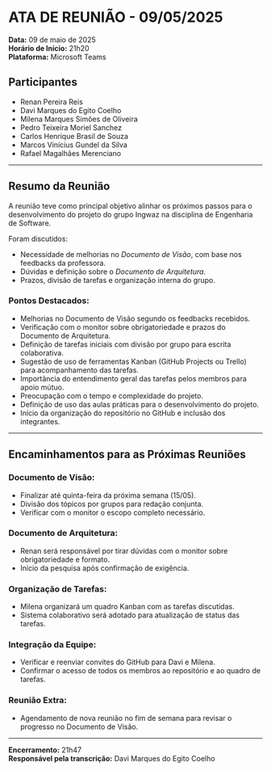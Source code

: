 # ATA DE REUNIÃO - 09/05/2025

**Data:** 09 de maio de 2025  
**Horário de Início:** 21h20  
**Plataforma:** Microsoft Teams 

## Participantes

- Renan Pereira Reis  
- Davi Marques do Egito Coelho  
- Milena Marques Simões de Oliveira  
- Pedro Teixeira Moriel Sanchez  
- Carlos Henrique Brasil de Souza  
- Marcos Vinícius Gundel da Silva  
- Rafael Magalhães Merenciano  

---

## Resumo da Reunião

A reunião teve como principal objetivo alinhar os próximos passos para o desenvolvimento do projeto do grupo Ingwaz na disciplina de Engenharia de Software. 

Foram discutidos:

- Necessidade de melhorias no *Documento de Visão*, com base nos feedbacks da professora.  
- Dúvidas e definição sobre o *Documento de Arquitetura*.  
- Prazos, divisão de tarefas e organização interna do grupo.  

### Pontos Destacados:

- Melhorias no Documento de Visão segundo os feedbacks recebidos.  
- Verificação com o monitor sobre obrigatoriedade e prazos do Documento de Arquitetura.  
- Definição de tarefas iniciais com divisão por grupo para escrita colaborativa.  
- Sugestão de uso de ferramentas Kanban (GitHub Projects ou Trello) para acompanhamento das tarefas.  
- Importância do entendimento geral das tarefas pelos membros para apoio mútuo.  
- Preocupação com o tempo e complexidade do projeto.  
- Definição de uso das aulas práticas para o desenvolvimento do projeto.  
- Início da organização do repositório no GitHub e inclusão dos integrantes.  

---

## Encaminhamentos para as Próximas Reuniões

### Documento de Visão:
- Finalizar até quinta-feira da próxima semana (15/05).  
- Divisão dos tópicos por grupos para redação conjunta.  
- Verificar com o monitor o escopo completo necessário.  

### Documento de Arquitetura:
- Renan será responsável por tirar dúvidas com o monitor sobre obrigatoriedade e formato.  
- Início da pesquisa após confirmação de exigência.  

### Organização de Tarefas:
- Milena organizará um quadro Kanban com as tarefas discutidas.  
- Sistema colaborativo será adotado para atualização de status das tarefas.  

### Integração da Equipe:
- Verificar e reenviar convites do GitHub para Davi e Milena.  
- Confirmar o acesso de todos os membros ao repositório e ao quadro de tarefas.  

### Reunião Extra:
- Agendamento de nova reunião no fim de semana para revisar o progresso no Documento de Visão.  

---

**Encerramento:** 21h47  
**Responsável pela transcrição:** Davi Marques do Egito Coelho  
